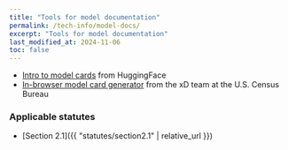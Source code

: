 ```yaml
---
title: "Tools for model documentation"
permalink: /tech-info/model-docs/
excerpt: "Tools for model documentation"
last_modified_at: 2024-11-06
toc: false
---
```


* [Intro to model cards](https://huggingface.co/docs/hub/en/model-cards) from HuggingFace
* [In-browser model card generator](https://bias.xd.gov/resources/model-card-generator/) from the xD team at the U.S. Census Bureau

### Applicable statutes

* [Section 2.1]({{ "statutes/section2.1" | relative_url }})